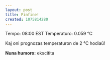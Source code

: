 ```yaml
---
layout: post
title: Finfine!
created: 1075814280
---
```

Tempo: 08:00 EST
Temperaturo: 0.059 °C

Kaj oni prognozas temperaturon de 2 °C hodiaŭ!

<b>Nuna humoro:</b> ekscitita
